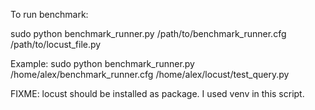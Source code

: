 To run benchmark:

sudo python benchmark_runner.py /path/to/benchmark_runner.cfg /path/to/locust_file.py

Example:
sudo python benchmark_runner.py /home/alex/benchmark_runner.cfg /home/alex/locust/test_query.py

FIXME:
locust should be installed as package. I used venv in this script.
